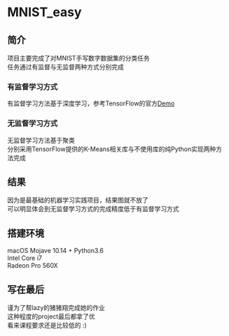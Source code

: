 # MNIST_easy<br>
## 简介<br>
项目主要完成了对MNIST手写数字数据集的分类任务<br>
任务通过有监督与无监督两种方式分别完成<br>
### 有监督学习方式<br>
有监督学习方法基于深度学习，参考TensorFlow的官方[Demo](http://www.tensorfly.cn/tfdoc/tutorials/mnist_pros.html)<br>
### 无监督学习方式<br>
无监督学习方法基于聚类<br>
分别采用TensorFlow提供的K-Means相关库与不使用库的纯Python实现两种方法完成<br>
## 结果<br>
因为是最基础的机器学习实践项目，结果图就不放了<br>
可以明显体会到无监督学习方式的完成精度低于有监督学习方式<br>
## 搭建环境<br>
macOS Mojave 10.14 + Python3.6<br>
Intel Core i7<br>
Radeon Pro 560X<br>
## 写在最后<br>
谨为了帮lazy的猪猪翔完成她的作业<br>
这种程度的project最后都拿了优<br>
看来课程要求还是比较低的 :) <br>